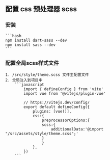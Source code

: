 ## 配置 css 预处理器 scss
### 安装
    ```hash
    npm install dart-sass --dev
    npm install sass --dev
    ```
### 配置全局scss样式文件
    1. /src/style/theme.scss 文件主配置文件
    2. 全局注入到项目中
        ```javascript
            import { defineConfig } from 'vite'
            import vue from '@vitejs/plugin-vue'

            // https://vitejs.dev/config/
            export default defineConfig({
                plugins: [vue()],
                css:{
                    preprocessorOptions:{
                    scss:{
                        additionalData:'@import "/src/assets/style/theme.scss";'
                    }
                    }
                },
            })
        ```